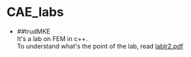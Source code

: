 # CAE_labs
* ##trudMKE    
  It's a lab on FEM in c++.   
  To understand what's the point of the lab, read [lablr2.pdf](https://github.com/temis2k16/CAE_labs/blob/master/trudMKE/lablr2.pdf)    
  
